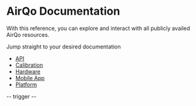 # AirQo Documentation

With this reference, you can explore and interact with all publicly availed AirQo resources.

Jump straight to your desired documentation

- [API](api/)
- [Calibration](calibration/)
- [Hardware](hardware/)
- [Mobile App](mobile_app/)
- [Platform](platform/)

-- trigger --
